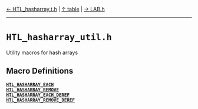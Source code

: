 [&#8592; HTL_hasharray.t.h](HTL_hasharray.t.h.md) | [&#8593; table](table.md) | [&#8594; LAB.h](LAB.h.md)
***

# `HTL_hasharray_util.h`

Utility macros for hash arrays


## Macro Definitions
**[`HTL_HASHARRAY_EACH`](HTL_hasharray_util.h--htl_hasharray_each.md)**  
**[`HTL_HASHARRAY_REMOVE`](HTL_hasharray_util.h--htl_hasharray_remove.md)**  
**[`HTL_HASHARRAY_EACH_DEREF`](HTL_hasharray_util.h--htl_hasharray_each_deref.md)**  
**[`HTL_HASHARRAY_REMOVE_DEREF`](HTL_hasharray_util.h--htl_hasharray_remove_deref.md)**  
